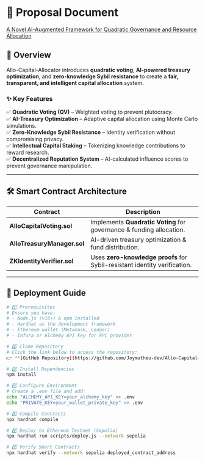 # 📄 Proposal Document  
[A Novel AI-Augmented Framework for Quadratic Governance and Resource Allocation](https://research.allo.capital/t/a-novel-ai-augmented-framework-for-quadratic-governance-and-resource-allocation/182?u=joymutheu)  

## **🔹 Overview**  
Allo-Capital-Allocator introduces **quadratic voting**, **AI-powered treasury optimization**, and **zero-knowledge Sybil resistance** to create a **fair, transparent, and intelligent capital allocation** system.  

### **✨ Key Features**  
✅ **Quadratic Voting (QV)** – Weighted voting to prevent plutocracy.  
✅ **AI-Treasury Optimization** – Adaptive capital allocation using Monte Carlo simulations.  
✅ **Zero-Knowledge Sybil Resistance** – Identity verification without compromising privacy.  
✅ **Intellectual Capital Staking** – Tokenizing knowledge contributions to reward research.  
✅ **Decentralized Reputation System** – AI-calculated influence scores to prevent governance manipulation.  

---

## **🛠️ Smart Contract Architecture**  
| Contract | Description |  
|----------|-------------|  
| **AlloCapitalVoting.sol** | Implements **Quadratic Voting** for governance & funding allocation. |  
| **AlloTreasuryManager.sol** | AI-driven treasury optimization & fund distribution. |  
| **ZKIdentityVerifier.sol** | Uses **zero-knowledge proofs** for Sybil-resistant identity verification. |  

---

## **📌 Deployment Guide**  

```bash
# 1️⃣ Prerequisites
# Ensure you have:
# - Node.js (v16+) & npm installed  
# - Hardhat as the development framework  
# - Ethereum wallet (Metamask, Ledger)  
# - Infura or Alchemy API key for RPC provider  

# 2️⃣ Clone Repository
# Click the link below to access the repository:
👉 **[GitHub Repository](https://github.com/Joymutheu-dev/Allo-Capital-Allocator)**  

# 3️⃣ Install Dependencies
npm install

# 4️⃣ Configure Environment
# Create a .env file and add:
echo "ALCHEMY_API_KEY=your_alchemy_key" >> .env
echo "PRIVATE_KEY=your_wallet_private_key" >> .env

# 5️⃣ Compile Contracts
npx hardhat compile

# 6️⃣ Deploy to Ethereum Testnet (Sepolia)
npx hardhat run scripts/deploy.js --network sepolia

# 7️⃣ Verify Smart Contracts
npx hardhat verify --network sepolia deployed_contract_address